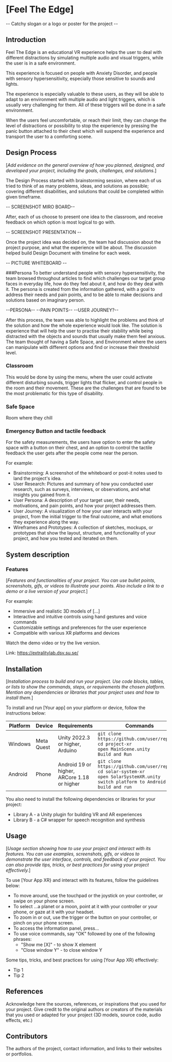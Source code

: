 <!-- Place this file at the root of your Unity project.
At the same level than the folders Assets/* -->

# [Feel The Edge]

-- Catchy slogan or a logo or poster for the project --

## Introduction

Feel The Edge is an educational VR experience helps the user to deal with different distractions by simulating multiple audio and visual triggers, while the user is in a safe environment.

This experience is focused on people with Anxiety Disorder, and people with sensory hypersensitivity, especially those sensitive to sounds and lights. 

The experience is especially valuable to these users, as they will be able to adapt to an environment with multiple audio and light triggers, which is usually very challenging for them. All of these triggers will be done in a safe environment.

When the users feel uncomfortable, or reach their limit, they can change the level of distractions or possibility to stop the experience by pressing the panic button attached to their chest which will suspend the experience and transport the user to a comforting scene.

## Design Process

[_Add evidence on the general overview of how you planned, designed, and developed your project, including the goals, challenges, and solutions._]

The Design Process started with brainstorming session, where each of us tried to think of as many problems, ideas, and solutions as possible; covering different disabilities, and solutions that could be completed within given timeframe.

-- SCREENSHOT MIRO BOARD--

After, each of us choose to present one idea to the classroom, and receive feedback on which option is most logical to go with.

-- SCREENSHOT PRESENTATION --

Once the project idea was decided on, the team had discussion about the project purpose, and what the experience will be about. The discussion helped build Design Document with timeline for each week.

-- PICTURE WHITEBOARD --

###Persona
To better understand people with sensory hypersensitivity, the team browsed throughout articles to find which challenges our target group faces in everyday life, how do they feel about it, and how do they deal with it. The persona is created from the information gathered, with a goal to address their needs and pain points, and to be able to make decisions and solutions based on imaginary person.

--PERSONA--
--PAIN POINTS--
--USER JOURNEY?--

After this process, the team was able to highlight the problems and think of the solution and how the whole experience would look like. The solution is experience that will help the user to practise their stability while being distracted with the objects and sounds that usually make them feel anxious. 
The team thought of having a Safe Space, and Environment where the users can manipulate with different options and find or increase their threshold level. 

### Classroom
This would be done by using the menu, where the user could activate different disturbing sounds, trigger lights that flicker, and control people in the room and their movement. These are the challenges that are found to be the most problematic for this type of disability. 

### Safe Space
Room where they chill

### Emergency Button and tactile feedback

For the safety measurements, the users have option to enter the safety space with a button on their chest, and an option to control the tactile feedback the user gets after the people come near the person.

For example:
- Brainstorming: A screenshot of the whiteboard or post-it notes used to land the project's idea.
- User Research: Pictures and summary of how you conducted user research, such as surveys, interviews, or observations, and what insights you gained from it.
- User Persona: A description of your target user, their needs, motivations, and pain points, and how your project addresses them.
- User Journey: A visualization of how your user interacts with your project, from the initial trigger to the final outcome, and what emotions they experience along the way.
- Wireframes and Prototypes: A collection of sketches, mockups, or prototypes that show the layout, structure, and functionality of your project, and how you tested and iterated on them.


## System description

### Features

[_Features and functionalities of your project. You can use bullet points, screenshots, gifs, or videos to illustrate your points. Also include a link to a demo or a live version of your project._]

For example:

- Immersive and realistic 3D models of [...]
- Interactive and intuitive controls using hand gestures and voice commands
- Customizable settings and preferences for the user experience
- Compatible with various XR platforms and devices

Watch the demo video or try the live version.

Link: <https://extralitylab.dsv.su.se/>

## Installation

[_Installation process to build and run your project. Use code blocks, tables, or lists to show the commands, steps, or requirements the chosen platform. Mention any dependencies or libraries that your project uses and how to install them._]

To install and run [Your app] on your platform or device, follow the instructions below:

| Platform | Device | Requirements | Commands |
| -------- | ------ | ------------ | -------- |
| Windows  | Meta Quest   | Unity 2022.3 or higher, Arduino | `git clone https://github.com/user/repo.git`<br>`cd project-xr`<br>`open MainScene.unity`<br>`Build and Run` |
| Android  | Phone  | Android 19 or higher, ARCore 1.18 or higher | `git clone https://github.com/user/repo.git`<br>`cd solar-system-xr`<br>`open SolarSystemXR.unity`<br>`switch platform to Android`<br>`build and run` |

You also need to install the following dependencies or libraries for your project:

- Library A - a Unity plugin for building VR and AR experiences
- Library B - a C# wrapper for speech recognition and synthesis

## Usage

[_Usage section showing how to use your project and interact with its features. You can use examples, screenshots, gifs, or videos to demonstrate the user interface, controls, and feedback of your project. You can also provide tips, tricks, or best practices for using your project effectively._]

To use [Your App XR} and interact with its features, follow the guidelines below:

- To move around, use the touchpad or the joystick on your controller, or swipe on your phone screen.
- To select ...a planet or a moon, point at it with your controller or your phone, or gaze at it with your headset.
- To zoom in or out, use the trigger or the button on your controller, or pinch on your phone screen.
- To access the information panel, press...
- To use voice commands, say "OK" followed by one of the following phrases:
  - "Show me [X]" - to show X element
  - "Close window Y" - to close window Y
  
Some tips, tricks, and best practices for using [Your App XR} effectively:

- Tip 1
- Tip 2


## References

Acknowledge here the sources, references, or inspirations that you used for your project. Give credit to the original authors or creators of the materials that you used or adapted for your project (3D models, source code, audio effects, etc.)

## Contributors

The authors of the project, contact information, and links to their websites or portfolios.